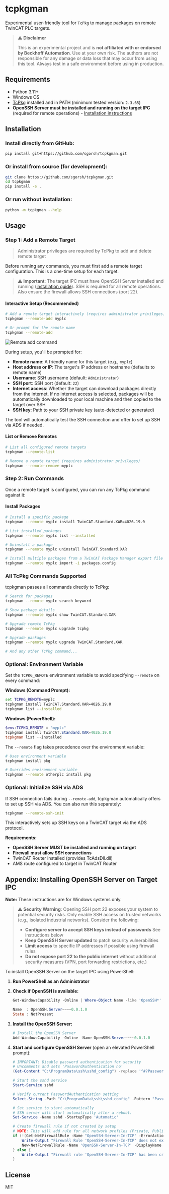 # tcpkgman

Experimental user-friendly tool for `TcPkg` to manage packages on remote TwinCAT PLC targets.

> **⚠️ Disclaimer**
>
> This is an experimental project and is **not affiliated with or endorsed by Beckhoff Automation**. Use at your own risk. The authors are not responsible for any damage or data loss that may occur from using this tool. Always test in a safe environment before using in production.

## Requirements

- Python 3.11+
- Windows OS
- [TcPkg](https://www.beckhoff.com/en-en/support/download-finder/) installed and in PATH (minimum tested version: `2.3.65`)
- **OpenSSH Server must be installed and running on the target IPC** (required for remote operations) - [Installation instructions](https://learn.microsoft.com/en-us/windows-server/administration/openssh/openssh_install_firstuse?tabs=gui&pivots=windows-11)

## Installation

### Install directly from GitHub:

```bash
pip install git+https://github.com/sgorsh/tcpkgman.git
```

### Or install from source (for development):

```bash
git clone https://github.com/sgorsh/tcpkgman.git
cd tcpkgman
pip install -e .
```

### Or run without installation:

```bash
python -m tcpkgman --help
```

## Usage

### Step 1: Add a Remote Target
> Administrator privileges are required by TcPkg to add and delete remote target

Before running any commands, you must first add a remote target configuration. This is a one-time setup for each target.

> **⚠️ Important**: The target IPC must have OpenSSH Server installed and running ([installation guide](https://learn.microsoft.com/en-us/windows-server/administration/openssh/openssh_install_firstuse?tabs=gui&pivots=windows-11)). SSH is required for all remote operations. Also ensure the firewall allows SSH connections (port 22).

#### Interactive Setup (Recommended)

```bash
# Add a remote target interactively (requires administrator privileges)
tcpkgman --remote-add myplc

# Or prompt for the remote name
tcpkgman --remote-add
```

![Remote add command](remote-add.png)

During setup, you'll be prompted for:
- **Remote name**: A friendly name for this target (e.g., `myplc`)
- **Host address or IP**: The target's IP address or hostname (defaults to remote name)
- **Username**: SSH username (default: `Administrator`)
- **SSH port**: SSH port (default: `22`)
- **Internet access**: Whether the target can download packages directly from the internet. If no internet access is selected, packages will be automatically downloaded to your local machine and then copied to the target over SSH
- **SSH key**: Path to your SSH private key (auto-detected or generated)

The tool will automatically test the SSH connection and offer to set up SSH via ADS if needed.

#### List or Remove Remotes

```bash
# List all configured remote targets
tcpkgman --remote-list

# Remove a remote target (requires administrator privileges)
tcpkgman --remote-remove myplc
```

### Step 2: Run Commands

Once a remote target is configured, you can run any TcPkg command against it:

#### Install Packages

```bash
# Install a specific package
tcpkgman --remote myplc install TwinCAT.Standard.XAR=4026.19.0

# List installed packages
tcpkgman --remote myplc list --installed

# Uninstall a package
tcpkgman --remote myplc uninstall TwinCAT.Standard.XAR

# Install multiple packages from a TwinCAT Package Manager export file
tcpkgman --remote myplc import -i packages.config
```

### All TcPkg Commands Supported

tcpkgman passes all commands directly to TcPkg:

```bash
# Search for packages
tcpkgman --remote myplc search keyword

# Show package details
tcpkgman --remote myplc show TwinCAT.Standard.XAR

# Upgrade remote TcPkg
tcpkgman --remote myplc upgrade tcpkg

# Upgrade packages
tcpkgman --remote myplc upgrade TwinCAT.Standard.XAR

# And any other TcPkg command...
```

### Optional: Environment Variable

Set the `TCPKG_REMOTE` environment variable to avoid specifying `--remote` on every command:

**Windows (Command Prompt):**
```cmd
set TCPKG_REMOTE=myplc
tcpkgman install TwinCAT.Standard.XAR=4026.19.0
tcpkgman list --installed
```

**Windows (PowerShell):**
```powershell
$env:TCPKG_REMOTE = "myplc"
tcpkgman install TwinCAT.Standard.XAR=4026.19.0
tcpkgman list --installed
```

The `--remote` flag takes precedence over the environment variable:
```bash
# Uses environment variable
tcpkgman install pkg

# Overrides environment variable
tcpkgman --remote otherplc install pkg
```

### Optional: Initialize SSH via ADS

If SSH connection fails during `--remote-add`, tcpkgman automatically offers to set up SSH via ADS. You can also run this separately:

```bash
tcpkgman --remote-ssh-init
```

This interactively sets up SSH keys on a TwinCAT target via the ADS protocol.

**Requirements:**
- **OpenSSH Server MUST be installed and running on target**
- **Firewall must allow SSH connections**
- TwinCAT Router installed (provides TcAdsDll.dll)
- AMS route configured to target in TwinCAT Router

## Appendix: Installing OpenSSH Server on Target IPC

**Note:** These instructions are for Windows systems only.

> **⚠️ Security Warning**: Opening SSH port 22 exposes your system to potential security risks. Only enable SSH access on trusted networks (e.g., isolated industrial networks). Consider the following:
> - **Configure server to accept SSH keys instead of passwords** See instructions below 
> - **Keep OpenSSH Server updated** to patch security vulnerabilities
> - **Limit access** to specific IP addresses if possible using firewall rules
> - **Do not expose port 22 to the public internet** without additional security measures (VPN, port forwarding restrictions, etc.)

To install OpenSSH Server on the target IPC using PowerShell:

1. **Run PowerShell as an Administrator**

2. **Check if OpenSSH is available:**
    ```powershell
    Get-WindowsCapability -Online | Where-Object Name -like 'OpenSSH*'

    Name  : OpenSSH.Server~~~~0.0.1.0
    State : NotPresent
    ```

3. **Install the OpenSSH Server:**
    ```powershell
    # Install the OpenSSH Server
    Add-WindowsCapability -Online -Name OpenSSH.Server~~~~0.0.1.0
    ```

4. **Start and configure OpenSSH Server** (open an elevated PowerShell prompt):
    ```powershell
    # IMPORTANT: Disable password authentication for security   
    # Uncomments and sets 'PasswordAuthentication no'
    (Get-Content "C:\ProgramData\ssh\sshd_config") -replace '^#?PasswordAuthentication.*', 'PasswordAuthentication no' | Set-Content "C:\ProgramData\ssh\sshd_config"

    # Start the sshd service
    Start-Service sshd

    # Verify current PasswordAuthentication setting
    Select-String -Path "C:\ProgramData\ssh\sshd_config" -Pattern "PasswordAuthentication"

    # Set service to start automatically
    # SSH server will start automatically after a reboot.
    Set-Service -Name sshd -StartupType 'Automatic'

    # Create firewall rule if not created by setup
    # NOTE: This will add rule for all network profiles (Private, Public, Domain)
    if (!(Get-NetFirewallRule -Name "OpenSSH-Server-In-TCP" -ErrorAction SilentlyContinue)) {
        Write-Output "Firewall Rule 'OpenSSH-Server-In-TCP' does not exist, creating it..."
        New-NetFirewallRule -Name 'OpenSSH-Server-In-TCP' -DisplayName 'OpenSSH Server (sshd)' -Enabled True -Direction Inbound -Protocol TCP -Action Allow -LocalPort 22 -Profile Any
    } else {
        Write-Output "Firewall rule 'OpenSSH-Server-In-TCP' has been created and exists."
    }
    ```

## License

MIT
